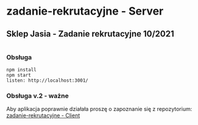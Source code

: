 # zadanie-rekrutacyjne - Server

## Sklep Jasia - Zadanie rekrutacyjne 10/2021

#

### Obsługa

```
npm install
npm start
listen: http://localhost:3001/
```

### Obsługa v.2 - ważne

Aby aplikacja poprawnie działała proszę o zapoznanie się z repozytorium: [zadanie-rekrutacyjne - Client](https://github.com/dlwas/zadanie-rekrutacyjne-client)
